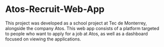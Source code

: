 # Atos-Recruit-Web-App

This project was developed as a school project at Tec de Monterrey, alongside the company Atos. 
This web app consists of a platform targeted to people who want to apply for a job at Atos, as well as a dashboard focused on viewing the applications.
